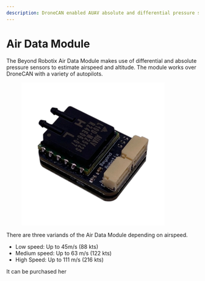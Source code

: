 ```yaml
---
description: DroneCAN enabled AUAV absolute and differential pressure sensor
---
```


# Air Data Module

The Beyond Robotix Air Data Module makes use of differential and absolute pressure sensors to estimate airspeed and altitude. The module works over DroneCAN with a variety of autopilots.

<figure><img src="../.gitbook/assets/Iso-Photoroom.jpg" alt="" width="375"><figcaption></figcaption></figure>

There are three variands of the Air Data Module depending on airspeed.&#x20;

* Low speed: Up to 45m/s (88 kts)
* Medium speed: Up to 63 m/s (122 kts)
* High Speed: Up to 111 m/s (216 kts)



It can be purchased her

